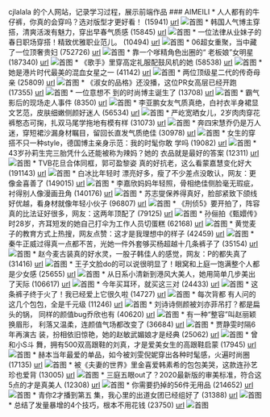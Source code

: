 cjlalala 的个人网站，记录学习过程，展示前端作品 ### AIMEILI * 人人都有的牛仔裤，你真的会穿吗？选对版型才更好看！ (15941) [url](toutiao.com/item/6814686779883389444/) ![首图](//p1.pstatp.com/list/190x124/pgc-image/8b767b4d781240cfbbe05c68b08fc347) * 韩国人气博主穿搭，清爽活泼有魅力，穿出早春气质感 (15845) [url](toutiao.com/item/6814813901532692995/) ![首图](//p3.pstatp.com/list/190x124/pgc-image/78291b0dcd3e46c6ad64c54862b093e8) * 一位法律从业妹子的春日职场穿搭！精致优雅职业范儿。 (10494) [url](toutiao.com/item/6815012500031930888/) ![首图](//p3.pstatp.com/list/190x124/pgc-image/f4bc1338a8ee4b2f93c37c5ff1674bc7) * 06超女重聚，当中藏了一位顶奢贵妇 (752726) [url](toutiao.com/item/6812796568861671944/) ![首图](//p1.pstatp.com/list/190x124/pgc-image/RvRCElE6tElNLF) * 靠一个嗲精角色出圈的“ 
老板娘”女明星 (187340) [url](toutiao.com/item/6807505624398561799/) ![首图](//p1.pstatp.com/list/190x124/pgc-image/Ru5pKqb2sQBgCM) * 《歌手》里穿高定礼服配鼓风机的她 (58538) [url](toutiao.com/item/6812330003661849102/) ![首图](//p9.pstatp.com/list/190x124/pgc-image/RvJqQy2GYI7Zbr) * 她是港片时代最美的混血女星之一 (41142) [url](toutiao.com/item/6797533388212273671/) ![首图
](//p3.pstatp.com/list/190x124/pgc-image/RrYh7ch948N2xn) * 两位顶级星二代的传奇母亲 (25809) [url](toutiao.com/item/6808619210986488328/) ![首图](//p1.pstatp.com/list/190x124/pgc-image/RuNNEet3jOY4lN) * 《淑女的品格》还没播，这位PR女高层已经开跑 (17355) [url](toutiao.com/item/6799712812449923592/) ![首图](//p1.pstatp.com/list/190x124/pgc-image/Rs72H8CFokaWLm) * 一位意想不 
到的时尚博主诞生了 (13708) [url](toutiao.com/item/6813854525296738830/) ![首图](//p3.pstatp.com/list/190x124/pgc-image/RvhrgiTFrmU0Hn) * 霸气影后的现场走人事件 (8350) [url](toutiao.com/item/6800455011357688328/) ![首图](//p3.pstatp.com/list/190x124/pgc-image/RsIjM1Y7AbMAWR) * 李亚鹏女友气质真绝，白衬衣半身裙显文艺范，皮肤细嫩侧颜好迷人 (56534) [url](toutiao.com/item/6815433519230091779/) ![首图](//p9.pstatp.com/list/dfic-imagehandler/937106f4-8525-4d66-a016-489494ed9eaf) * 严屹宽晒女儿，2岁肉肉穿花裤憨态可掬，扎双马尾学拖地有模有样 (31073) [url](toutiao.com/item/6814388202623730180/) ![首图](//p1.pstatp.com/list/dfic-imagehandler/d7d9b968-b4da-4243-9256-4ba8ef3cb549) * 奔四宋慧乔仍是万人迷，穿短裙沙漏身材瞩目，留回长直发气质绝佳 (30978) [url](toutiao.com/item/6815481147644969480/) ![首图](//p1.pstatp.com/list/dfic-imagehandler/59f92855-38fe-4b08-af0a-016d394fb1fc) * 女生的穿搭不只一种style，德国博主亲身示范：我的时髦你敢 
学吗 (19082) [url](toutiao.com/item/6814394316832637451/) ![首图](//p1.pstatp.com/list/dfic-imagehandler/44438a4c-6ca3-4376-a326-612d7217dd2f) * 43岁孙莉生完三胎凭什么还能被称为辣妈？她的
衣品就是最好的答案 (12311) [url](toutiao.com/item/6814393296077455875/) ![首图](//p9.pstatp.com/list/dfic-imagehandler/0b6c305b-5ab9-4d59-84c6-535b1dfcef63) * TVB花旦合体同框，郭可盈黎姿 
真的好抗老，这么看蒙嘉慧变化好大 (191143) [url](toutiao.com/item/6808018075942650382/) ![首图](//p3.pstatp.com/list/dfic-imagehandler/4b93fda5-1603-4b8d-98b7-3a6f46571605) * 白冰比年轻时 
漂亮好多，瘦了不少差点没敢认，网友：更像金喜善了 (149015) [url](toutiao.com/item/6807242173025616387/) ![首图](//p3.pstatp.com/list/dfic-imagehandler/567ea432-89dc-402f-87ba-d081ec75ade6) * 李嘉欣妈妈年轻照，骨相绝佳侧脸毫无瑕疵，衬得别人像漫画丑角 (140176) [url](toutiao.com/item/6805425107960332813/) ![首图](//p1.pstatp.com/list/190x124/pgc-image/b9e0963a4a9e40c498a2ef74ca875091) * 苏志燮保养得真好，脸部紧致下颌线好优越，看身材就像年轻小伙子 (96807) [url](toutiao.com/item/6812808934596805124/) ![首图](//p1.pstatp.com/list/190x124/pgc-image/55879c810998439ea09de7e9ef18c82a) * 《刑侦5》要开拍了，阵容真的比法证好很多，网友：这两年顶配了 (79125) [url](toutiao.com/item/6811334246616007181/) ![首图](//p1.pstatp.com/list/190x124/pgc-image/66f086a4827b49fa92104aec10fdfb8d) * 孙俪拍《甄嬛传》时28岁，齐耳短发的她自己打伞为工作人员切蛋糕 (62168) [url](toutiao.com/item/6809158461230678542/) ![首图](//p3.pstatp.com/list/dfic-imagehandler/807438d8-26a5-410c-a026-dd50d08d4603) * 黄觉麦子的教育方式上热搜，网友点赞：这才是我理想中的样子 (42459) [url](toutiao.com/item/6807604548996170252/) ![首图](//p9.pstatp.com/list/190x124/pgc-image/65cfdbff7e714ef193d140d3879687f8) * 秦牛正威过得真一点都不苦，光她一件外套够买杨超越十几条裤子了 (35154) [url](toutiao.com/item/6815104210074337800/) ![首图](//p9.pstatp.com/list/dfic-imagehandler/178db283-785f-4c6a-8679-59b6d3881f9d) * 赵今麦古装真的好水灵，一股子韩佳人的感觉，网友：P的都失真了 (31416) [url](toutiao.com/item/6813937398997582349/) ![首图](//p9.pstatp.com/list/dfic-imagehandler/4c560428-fc7a-44dc-818a-489b670d2282) * 王子文脸do的可以说很明显了！眼窝和上庭一饱满整个人都是少女感 (25655) [url](toutiao.com/item/6811423931514225163/) ![首图](//p9.pstatp.com/list/190x124/pgc-image/c51576b339c74c8d85d8f62bd40c527d) * 从日系小清新到港风大美人，她用简单几步美出了天际 (106617) [url](toutiao.com/item/6813000509247455752/) ![首图](//p3.pstatp.com/list/190x124/pgc-image/RvUPTPf3AWf6xI) * 今年买耳环，就买这三对 (24433) [url](toutiao.com/item/6810772906063168014/) ![首图](//p3.pstatp.com/list/190x124/pgc-image/RuvJFjk7zdIa7O) * 这条裤子终于火了！我已经爱上它很久啦 (14727) [url](toutiao.com/item/6808963977427550727/) ![首图](//p1.pstatp.com/list/190x124/pgc-image/RuSo3ALGt3pPY0) * 每次背都 
有人问的这几个包包，全是千元级 (11246) [url](toutiao.com/item/6811213837048480270/) ![首图](//p1.pstatp.com/list/190x124/pgc-image/Rv2G0suDPvDNyZ) * 刘诗诗侧颜被刘亦菲吊打？都是扁头的锅，
同样的颜值bug乔欣也有 (40620) [url](toutiao.com/item/6807693328994271748/) ![首图](//p3.pstatp.com/list/190x124/pgc-image/8b3bba3b167d4449a693eddacdf9c04c) * 有一种“整容”叫赵丽颖换眉形， 
利落又温柔，连颜值气场都改变了 (36684) [url](toutiao.com/item/6809922907850932739/) ![首图](//p3.pstatp.com/list/190x124/pgc-image/d56d3edfdcab4a89b69cf2c8ad20972f) * 贾静雯时隔6年再演古 
装，扮相依旧惊艳，她的赵敏武媚娘才是经典 (25062) [url](toutiao.com/item/6808904539291255299/) ![首图](//p3.pstatp.com/list/190x124/pgc-image/cf484807ae0c4eccb2cd17b7a86dcbfd) * 曾和小S斗 
舞，拥有500双高跟鞋的刘真，才是爱美女生的高跟鞋启蒙 (17945) [url](toutiao.com/item/6807336582589186564/) ![首图](//p1.pstatp.com/list/190x124/pgc-image/1f35e859d8ea404c93b99e6aae138c27) * 赫本当年最爱的单品，如今被刘雯倪妮穿出各种时髦感，火遍时尚圈 (17135) [url](toutiao.com/item/6812146976251970051/) ![首图](//p9.pstatp.com/list/190x124/pgc-image/f704c22819bd4d40a3d6346afcf74e97) * 被《夫妻的世界》里金喜爱韩素希的包包美哭，这款连孙艺珍也爱背 (13005) [url](toutiao.com/item/6814078363624276491/) ![首图](//p3.pstatp.com/list/190x124/pgc-image/5e4152c1a14e4164996434bf6975b74f) * 三庭五眼out了？2020最新版的审美标准，符合这5点的才是真美人 (12308) [url](toutiao.com/item/6814802084680958476/) ![首图](//p1.pstatp.com/list/190x124/pgc-image/86a576cc69f541dcb8799665b2dbefb7) * 你需要扔掉的56件无用品 (214652) [url](toutiao.com/item/6809434485898084877/) ![首图](//p1.pstatp.com/list/190x124/pgc-image/RuaDhmb1iXMVbE) * 青你2才播到第五 
集，我心里的出道女团已经组好了 (31388) [url](toutiao.com/item/6809036283772404231/) ![首图](//p3.pstatp.com/list/190x124/pgc-image/RuTwghuGdvjWu2) * 总结了发量暴增的4个技巧，根本不用花钱 
(23750) [url](toutiao.com/item/6814190096040854030/) ![首图](//p1.pstatp.com/list/190x124/pgc-image/Rvhem52F7xqZ2E)
